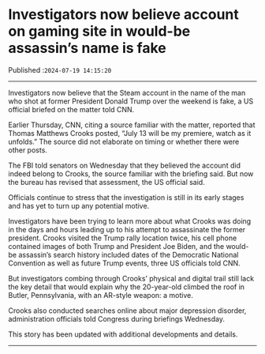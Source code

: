# Investigators now believe account on gaming site in would-be assassin’s name is fake

Published :`2024-07-19 14:15:20`

---

Investigators now believe that the Steam account in the name of the man who shot at former President Donald Trump over the weekend is fake, a US official briefed on the matter told CNN.

Earlier Thursday, CNN, citing a source familiar with the matter, reported that Thomas Matthews Crooks posted, “July 13 will be my premiere, watch as it unfolds.” The source did not elaborate on timing or whether there were other posts.

The FBI told senators on Wednesday that they believed the account did indeed belong to Crooks, the source familiar with the briefing said. But now the bureau has revised that assessment, the US official said.

Officials continue to stress that the investigation is still in its early stages and has yet to turn up any potential motive.

Investigators have been trying to learn more about what Crooks was doing in the days and hours leading up to his attempt to assassinate the former president. Crooks visited the Trump rally location twice, his cell phone contained images of both Trump and President Joe Biden, and the would-be assassin’s search history included dates of the Democratic National Convention as well as future Trump events, three US officials told CNN.

But investigators combing through Crooks’ physical and digital trail still lack the key detail that would explain why the 20-year-old climbed the roof in Butler, Pennsylvania, with an AR-style weapon: a motive.

Crooks also conducted searches online about major depression disorder, administration officials told Congress during briefings Wednesday.

This story has been updated with additional developments and details.

---

